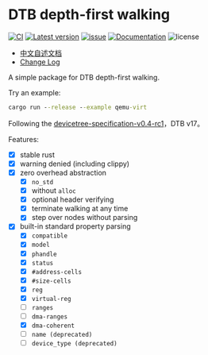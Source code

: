 ﻿# DTB depth-first walking

[![CI](https://github.com/YdrMaster/dtb-walker/actions/workflows/workflow.yml/badge.svg?branch=main)](https://github.com/YdrMaster/dtb-walker/actions)
[![Latest version](https://img.shields.io/crates/v/dtb-walker.svg)](https://crates.io/crates/dtb-walker)
[![issue](https://img.shields.io/github/issues/YdrMaster/dtb-walker)](https://github.com/YdrMaster/dtb-walker/issues)
[![Documentation](https://docs.rs/dtb-walker/badge.svg)](https://docs.rs/dtb-walker)
![license](https://img.shields.io/github/license/YdrMaster/dtb-walker)

- [中文自述文档](../README.md)
- [Change Log](../CHANGELOG.md)

A simple package for DTB depth-first walking.

Try an example:

```cmd
cargo run --release --example qemu-virt
```

Following the [devicetree-specification-v0.4-rc1](https://github.com/devicetree-org/devicetree-specification/releases/tag/v0.4-rc1)，DTB v17。

Features:

- [x] stable rust
- [x] warning denied (including clippy)
- [x] zero overhead abstraction
  - [x] `no_std`
  - [x] without `alloc`
  - [x] optional header verifying
  - [x] terminate walking at any time
  - [x] step over nodes without parsing
- [x] built-in standard property parsing
  - [x] `compatible`
  - [x] `model`
  - [x] `phandle`
  - [x] `status`
  - [x] `#address-cells`
  - [x] `#size-cells`
  - [x] `reg`
  - [x] `virtual-reg`
  - [ ] `ranges`
  - [ ] `dma-ranges`
  - [x] `dma-coherent`
  - [ ] `name (deprecated)`
  - [ ] `device_type (deprecated)`
